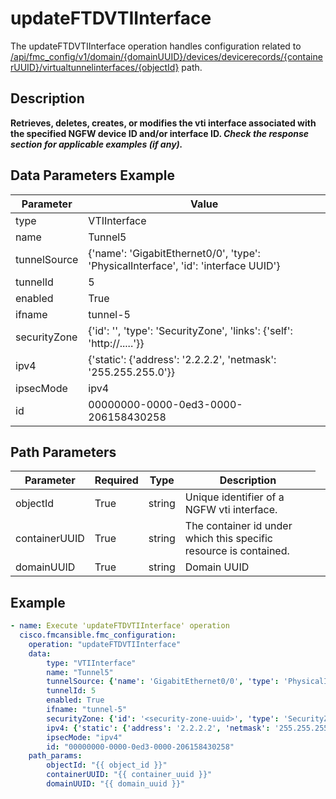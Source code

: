 # updateFTDVTIInterface

The updateFTDVTIInterface operation handles configuration related to [/api/fmc_config/v1/domain/{domainUUID}/devices/devicerecords/{containerUUID}/virtualtunnelinterfaces/{objectId}](/paths//api/fmc_config/v1/domain/{domain_uuid}/devices/devicerecords/{container_uuid}/virtualtunnelinterfaces/{object_id}.md) path.&nbsp;
## Description
**Retrieves, deletes, creates, or modifies the vti interface associated with the specified NGFW device ID and/or interface ID. _Check the response section for applicable examples (if any)._**

## Data Parameters Example
| Parameter | Value |
| --------- | -------- |
| type | VTIInterface |
| name | Tunnel5 |
| tunnelSource | {'name': 'GigabitEthernet0/0', 'type': 'PhysicalInterface', 'id': 'interface UUID'} |
| tunnelId | 5 |
| enabled | True |
| ifname | tunnel-5 |
| securityZone | {'id': '<security-zone-uuid>', 'type': 'SecurityZone', 'links': {'self': 'http://.....'}} |
| ipv4 | {'static': {'address': '2.2.2.2', 'netmask': '255.255.255.0'}} |
| ipsecMode | ipv4 |
| id | 00000000-0000-0ed3-0000-206158430258 |

## Path Parameters
| Parameter | Required | Type | Description |
| --------- | -------- | ---- | ----------- |
| objectId | True | string <td colspan=3> Unique identifier of a NGFW vti interface. |
| containerUUID | True | string <td colspan=3> The container id under which this specific resource is contained. |
| domainUUID | True | string <td colspan=3> Domain UUID |

## Example
```yaml
- name: Execute 'updateFTDVTIInterface' operation
  cisco.fmcansible.fmc_configuration:
    operation: "updateFTDVTIInterface"
    data:
        type: "VTIInterface"
        name: "Tunnel5"
        tunnelSource: {'name': 'GigabitEthernet0/0', 'type': 'PhysicalInterface', 'id': 'interface UUID'}
        tunnelId: 5
        enabled: True
        ifname: "tunnel-5"
        securityZone: {'id': '<security-zone-uuid>', 'type': 'SecurityZone', 'links': {'self': 'http://.....'}}
        ipv4: {'static': {'address': '2.2.2.2', 'netmask': '255.255.255.0'}}
        ipsecMode: "ipv4"
        id: "00000000-0000-0ed3-0000-206158430258"
    path_params:
        objectId: "{{ object_id }}"
        containerUUID: "{{ container_uuid }}"
        domainUUID: "{{ domain_uuid }}"

```